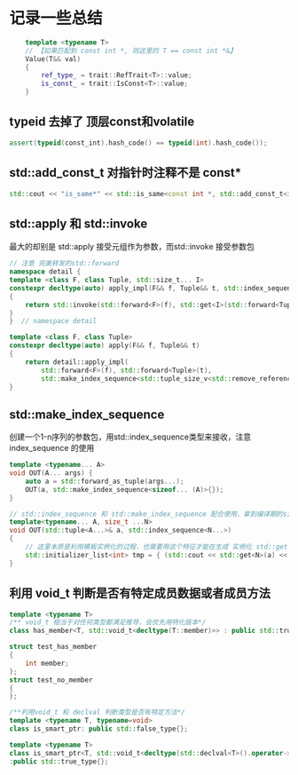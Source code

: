 # 记录一些总结
```c++
    template <typename T>
    // 【如果匹配到 const int *, 则这里的 T == const int *&】
    Value(T&& val)
    {
        ref_type_ = trait::RefTrait<T>::value;
        is_const_ = trait::IsConst<T>::value;
    }
```
## typeid 去掉了 顶层const和volatile
```c++
assert(typeid(const_int).hash_code() == typeid(int).hash_code());
```

## std::add_const_t 对指针时注释不是 const*

```c++
std::cout << "is_same*" << std::is_same<const int *, std::add_const_t<int*>>::value << std::endl;  // 0
```

## std::apply 和 std::invoke

最大的却别是 std::apply 接受元组作为参数，而std::invoke 接受参数包

```c++
// 注意 完美转发的std::forward
namespace detail {
template <class F, class Tuple, std::size_t... I>
constexpr decltype(auto) apply_impl(F&& f, Tuple&& t, std::index_sequence<I...>)
{
    return std::invoke(std::forward<F>(f), std::get<I>(std::forward<Tuple>(t))...);
}
}  // namespace detail

template <class F, class Tuple>
constexpr decltype(auto) apply(F&& f, Tuple&& t)
{
    return detail::apply_impl(
        std::forward<F>(f), std::forward<Tuple>(t),
        std::make_index_sequence<std::tuple_size_v<std::remove_reference_t<Tuple>>>{});
}
```


## std::make_index_sequence 

创建一个1-n序列的参数包，用std::index_sequence类型来接收，注意index_sequence 的使用

```c++
template <typename... A>
void OUT(A... args) {
    auto a = std::forward_as_tuple(args...);
    OUT(a, std::make_index_sequence<sizeof... (A)>{});
}

// std::index_sequence 和 std::make_index_sequence 配合使用，拿到编译期的size_t类型的一串常量模板参数包。
template<typename... A, size_t ...N>
void OUT(std::tuple<A...>& a, std::index_sequence<N...>)
{
    // 这里本质是利用模板实例化的过程，也需要用这个特征才能在生成 实例化 std::get
    std::initializer_list<int> tmp = { (std::cout << std::get<N>(a) << " ",0)... };
}
```

## 利用 void_t 判断是否有特定成员数据或者成员方法

```c++
template <typename T>
/** void_t 相当于对任何类型都满足推导，会优先用特化版本*/
class has_member<T, std::void_t<decltype(T::member)>> : public std::true_type {};

struct test_has_member
{
    int member;
};
struct test_no_member
{
};

/**利用void_t 和 declval 判断类型是否有特定方法*/
template <typename T, typename=void>
class is_smart_ptr: public std::false_type{};

template <typename T>
class is_smart_ptr<T, std::void_t<decltype(std::declval<T>().operator->()), decltype(std::declval<T>().get())>>
:public std::true_type{};

```

